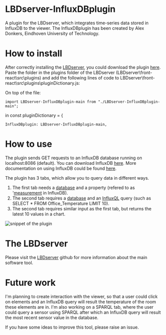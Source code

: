# LBDserver-InfluxDBplugin
A plugin for the LBDserver, which integrates time-series data stored in InfluxDB to the viewer.
The InfluxDBplugin has been created by Alex Donkers, Eindhoven University of Technology. 

# How to install
After correctly installing the [LBDserver](https://github.com/LBDserver), you could download the plugin [here](https://github.com/AlexDonkers/LBDserver-InfluxDBplugin/archive/main.zip). Paste the folder in the plugins folder of the LBDserver (LBDserver\front-react\src\plugins\) and add the following lines of code to LBDserver\front-react\src\plugins\pluginDictionary.js:

On top of the file:
```
import LBDserver-InfluxDBplugin-main from "./LBDserver-InfluxDBplugin-main";
```
in const pluginDictionary = {

```
InfluxDBplugin: LBDserver-InfluxDBplugin-main,
```

# How to use
The plugin sends GET requests to an InfluxDB database running on localhost:8086 (default). You can download InfluxDB [here](https://portal.influxdata.com/downloads/). More documentation on using InfluxDB could be found [here](https://docs.influxdata.com/influxdb/v1.8/tools/shell/).

The plugin has 3 tabs, which allow you to query data in different ways. 
1. The first tab needs a [database](https://docs.influxdata.com/influxdb/v1.8/concepts/glossary/#database) and a property (refered to as '[measurement](https://docs.influxdata.com/influxdb/v1.8/concepts/glossary/#measurement) in InfluxDB). 
2. The second tab requires a [database](https://docs.influxdata.com/influxdb/v1.8/concepts/glossary/#database) and an [InfluxQL](https://docs.influxdata.com/influxdb/v1.8/query_language/explore-data/#the-basic-select-statement) query (such as SELECT * FROM Office_Temperature LIMIT 10). 
3. The second tab requires similar input as the first tab, but returns the latest 10 values in a chart.

![snippet of the plugin](https://i.ibb.co/ZH8sQ59/Influx-DBplugin.png)

# The LBDserver
Please visit the [LBDserver](https://github.com/LBDserver) github for more information about the main software tool. 

# Future work
I'm planning to create interaction with the viewer, so that a user could click on elements and an InfluxDB query will result the temperature of the room these elements are in.
I'm also working on a SPARQL tab, where the user could query a sensor using SPARQL after which an InfluxDB query will result the most recent sensor value in the database.

If you have some ideas to improve this tool, please raise an issue.
